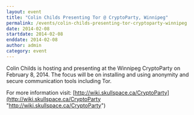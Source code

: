 ```yaml
---
layout: event
title: "Colin Childs Presenting Tor @ CryptoParty, Winnipeg"
permalink: /events/colin-childs-presenting-tor-cryptoparty-winnipeg
date: 2014-02-08
startdate: 2014-02-08
enddate: 2014-02-08
author: admin
category: event
---
```


Colin Childs is hosting and presenting at the Winnipeg CryptoParty on February 8, 2014. The focus will be on installing and using anonymity and secure communication tools including Tor.

For more information visit: [http://wiki.skullspace.ca/CryptoParty](http://wiki.skullspace.ca/CryptoParty "http://wiki.skullspace.ca/CryptoParty")

